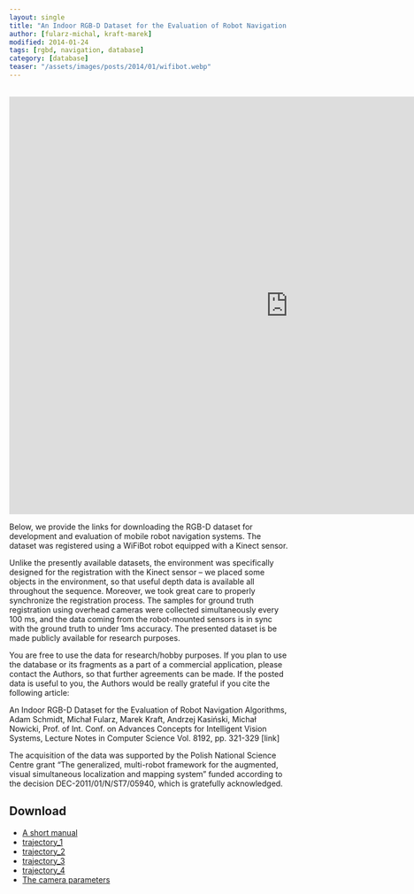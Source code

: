 ```yaml
---
layout: single
title: "An Indoor RGB-D Dataset for the Evaluation of Robot Navigation Algorithms"
author: [fularz-michal, kraft-marek]
modified: 2014-01-24
tags: [rgbd, navigation, database]
category: [database]
teaser: "/assets/images/posts/2014/01/wifibot.webp"
---
```


<BR>
<iframe width="1007" height="755" src="https://www.youtube.com/embed/XIJvHiWisAc" title="YouTube video player" frameborder="0" allow="accelerometer; autoplay; clipboard-write; encrypted-media; gyroscope; picture-in-picture" allowfullscreen></iframe>

Below, we provide the links for downloading the RGB-D dataset for development and evaluation of mobile robot navigation systems. The dataset was registered using a WiFiBot robot equipped with a Kinect sensor. 

Unlike the presently available datasets, the environment was specifically designed for the registration with the Kinect sensor – we placed some objects in the environment, so that useful depth data is available all throughout the sequence. Moreover, we took great care to properly synchronize the registration process. The samples for ground truth registration using overhead cameras were collected simultaneously every 100 ms,  and the data coming from the robot-mounted sensors is in sync with the ground truth to under 1ms accuracy.  The presented dataset is be made publicly available for research purposes.

You are free to use the data for research/hobby purposes. If you plan to use the database or its fragments as a part of a commercial application, please contact the Authors, so that further agreements can be made. If the posted data is useful to you, the Authors would be really grateful if you cite the following article:

An Indoor RGB-D Dataset for the Evaluation of Robot Navigation Algorithms, Adam Schmidt, Michał Fularz, Marek Kraft, Andrzej Kasiński, Michał Nowicki, Prof. of Int. Conf. on Advances Concepts for Intelligent Vision Systems, Lecture Notes in Computer Science Vol. 8192, pp. 321-329 [link]

The acquisition of the data was  supported by the Polish National Science Centre grant  “The generalized, multi-robot framework for the augmented, visual simultaneous localization and mapping system” funded according to the decision DEC-2011/01/N/ST7/05940, which is gratefully acknowledged.

## Download

* [A short manual](http://fpga.cie.put.poznan.pl/PUT_RGBD_database/PUT_RGBD_database.pdf)
* [trajectory_1](http://fpga.cie.put.poznan.pl/PUT_RGBD_database/trajectory_1.zip)
* [trajectory_2](http://fpga.cie.put.poznan.pl/PUT_RGBD_database/trajectory_2.zip)
* [trajectory_3](http://fpga.cie.put.poznan.pl/PUT_RGBD_database/trajectory_3.zip)
* [trajectory_4](http://fpga.cie.put.poznan.pl/PUT_RGBD_database/trajectory_4.zip)
* [The camera parameters](http://fpga.cie.put.poznan.pl/PUT_RGBD_database/camera_data.txt)